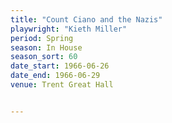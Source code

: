 ```yaml
---
title: "Count Ciano and the Nazis"
playwright: "Kieth Miller"
period: Spring
season: In House
season_sort: 60
date_start: 1966-06-26
date_end: 1966-06-29
venue: Trent Great Hall


---
```

